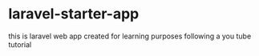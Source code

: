 # laravel-starter-app
 this is laravel web app created for learning purposes following a you tube tutorial
